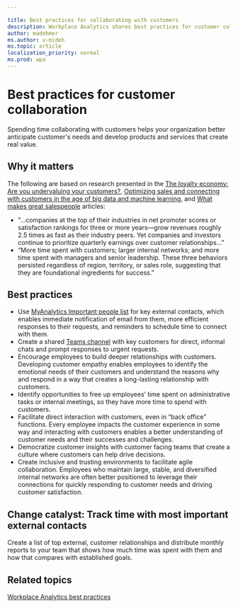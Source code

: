 ```yaml
---

title: Best practices for collaborating with customers
description: Workplace Analytics shares best practices for customer collaboration
author: madehmer
ms.author: v-mideh
ms.topic: article
localization_priority: normal 
ms.prod: wpa
---
```


# Best practices for customer collaboration

Spending time collaborating with customers helps your organization better anticipate customer's needs and develop products and services that create real value.

## Why it matters

The following are based on research presented in the [The loyalty economy: Are you undervaluing your customers?](https://insights.office.com/business-performance/the-loyalty-economy-are-you-undervaluing-customers/), [Optimizing sales and connecting with customers in the age of big data and machine learning](https://insights.office.com/sales-excellence/optimizing-sales-workplace-analytics/), and [What makes great salespeople](https://insights.office.com/management-strategy/what-makes-great-salespeople/) articles:

* "...companies at the top of their industries in net promoter scores or satisfaction rankings for three or more years—grow revenues roughly 2.5 times as fast as their industry peers. Yet companies and investors continue to prioritize quarterly earnings over customer relationships..."
* “More time spent with customers; larger internal networks; and more time spent with managers and senior leadership. These three behaviors persisted regardless of region, territory, or sales role, suggesting that they are foundational ingredients for success.”

## Best practices

* Use [MyAnalytics Important people list](../myanalytics/use/use-the-insights.md#add-important-people) for key external contacts, which enables immediate notification of email from them, more efficient responses to their requests, and reminders to schedule time to connect with them.
* Create a shared [Teams channel](https://docs.microsoft.com/microsoftteams/teams-channels-overview) with key customers for direct, informal chats and prompt responses to urgent requests.
* Encourage employees to build deeper relationships with customers. Developing customer empathy enables employees to identify the emotional needs of their customers and understand the reasons why and respond in a way that creates a long-lasting  relationship with customers.
* Identify opportunities to free up employees’ time spent on administrative tasks or internal meetings, so they have more time to spend with customers.
* Facilitate direct interaction with customers, even in “back office” functions. Every employee impacts the customer experience in some way and interacting with customers enables a better understanding of customer needs and their successes and challenges.
* Democratize customer insights with customer facing teams that create a culture where customers can help drive decisions.
* Create inclusive and trusting environments to facilitate agile collaboration. Employees who maintain large, stable, and diversified internal networks are often better positioned to leverage their connections for quickly responding to customer needs and driving customer satisfaction.

## Change catalyst: Track time with most important external contacts

Create a list of top external, customer relationships and distribute monthly reports to your team that shows how much time was spent with them and how that compares with established goals.

## Related topics

[Workplace Analytics best practices](gm-best-practices.md)